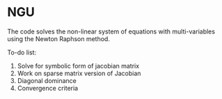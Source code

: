 # NGU
The code solves the non-linear system of equations with multi-variables using the Newton Raphson method.

To-do list:
1. Solve for symbolic form of jacobian matrix
2. Work on sparse matrix version of Jacobian
3. Diagonal dominance
4. Convergence criteria
